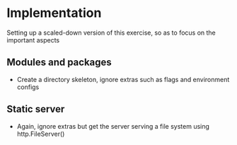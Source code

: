 # Implementation

Setting up a scaled-down version of this exercise, so as to focus on the important aspects

## Modules and packages

- Create a directory skeleton, ignore extras such as flags and environment configs

## Static server

- Again, ignore extras but get the server serving a file system using http.FileServer()



